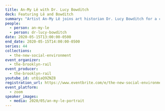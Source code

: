 ```yaml
---
title: An-My Lê with Dr. Lucy Bowditch
deck: Featuring Lê and Bowditch
summary: "Artist An-My Lê joins art historian Dr. Lucy Bowditch for a conversation. "
people:
  - person: an-my-le
  - person: dr-lucy-bowditch
date: 2020-05-15T13:00:00-0500
end_date: 2020-05-15T14:00:00-0500
series: 44
collections:
  - the-new-social-environment
event_organizer:
  - the-brooklyn-rail
event_producer:
  - the-brooklyn-rail
youtube_id: utQiaQ9ZNZ8
registration_url: https://www.eventbrite.com/e/the-new-social-environment-44-an-my-le-tickets-104683679704#
event_platform:
  - zoom
speaker_images:
  - media: 2020/05/an-my-le-portrait
---
```

